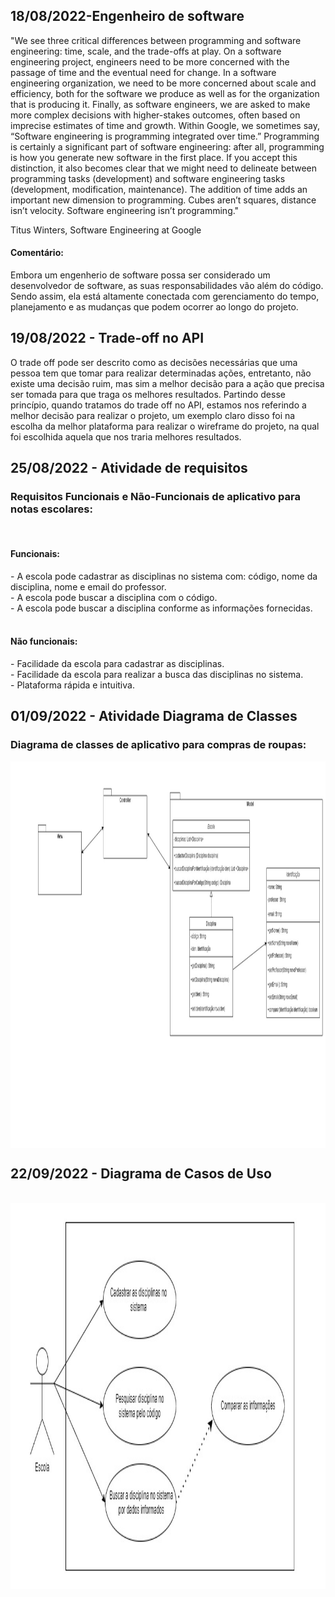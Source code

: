 ## 18/08/2022-Engenheiro de software
"We see three critical differences between programming and software engineering: time, scale, and the trade-offs at play. On a software engineering project, engineers need to be more concerned with the passage of time and the eventual need for change. In a software engineering organization, we need to be more concerned about scale and efficiency, both for the software we produce as well as for the organization that is producing it. Finally, as software engineers, we are asked to make more complex decisions with higher-stakes outcomes, often based on imprecise estimates of time and growth. Within Google, we sometimes say, “Software engineering is programming integrated over time.” Programming is certainly a significant part of software engineering: after all, programming is how you generate new software in the first place. If you accept this distinction, it also becomes clear that we might need to delineate between programming tasks (development) and software engineering tasks (development, modification, maintenance). The addition of time adds an important new dimension to programming. Cubes aren’t squares, distance isn’t velocity. Software engineering isn’t programming."

Titus Winters, Software Engineering at Google

<h4>Comentário: </h4>
Embora um engenherio de software possa ser considerado um desenvolvedor de software, as suas responsabilidades vão além do código. Sendo assim, ela está altamente conectada com gerenciamento do tempo, planejamento e as mudanças que podem ocorrer ao longo do projeto. <br>
 
## 19/08/2022 - Trade-off no API
O trade off pode ser descrito como as decisões necessárias que uma pessoa tem que tomar para realizar determinadas ações, entretanto, não existe uma decisão ruim, mas sim a melhor decisão para a ação que precisa ser tomada para que traga os melhores resultados. Partindo desse princípio, quando tratamos do trade off no API, estamos nos referindo a melhor decisão para realizar o projeto, um exemplo claro disso foi na escolha da melhor plataforma para realizar o wireframe do projeto, na qual foi escolhida aquela que nos traria melhores resultados.

## 25/08/2022 - Atividade de requisitos
<h3>Requisitos Funcionais e Não-Funcionais de aplicativo para notas escolares: </h3>
<br>
<h4>Funcionais:</h4> 
- A escola pode cadastrar as disciplinas no sistema com: código, nome da disciplina, nome e email do professor.<br>
- A escola pode buscar a disciplina com o código.<br>
- A escola pode buscar a disciplina conforme as informações fornecidas.<br>
<br>
<h4>Não funcionais:</h4> 
- Facilidade da escola para cadastrar as disciplinas. <br>
- Facilidade da escola para realizar a busca das disciplinas no sistema. <br>
- Plataforma rápida e intuitiva. <br>


## 01/09/2022 - Atividade Diagrama de Classes
<h3>Diagrama de classes de aplicativo para compras de roupas: </h3>
<img align="center"src="Imagens/diagramadeclasses.jpg" height= "618" width= "1150"/>

## 22/09/2022 - Diagrama de Casos de Uso
<br>
<img align="center"src="Imagens/casodeuso.jpg" height= "618" width= "1150"/>
